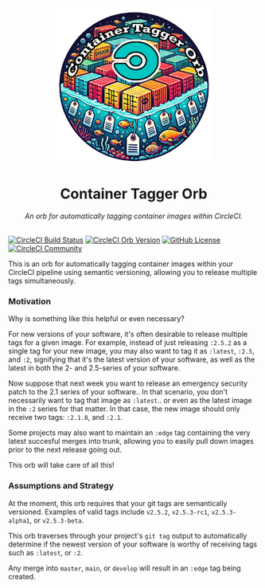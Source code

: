 <div align="center">
  <img align="center" width="320" src="assets/logos/container-tagger-orb.png" alt="Container Tagger Orb">
  <h1>Container Tagger Orb</h1>
  <i>An orb for automatically tagging container images within CircleCI.</i><br /><br />
</div>

[![CircleCI Build Status](https://circleci.com/gh/juburr/container-tagger-orb.svg?style=shield "CircleCI Build Status")](https://circleci.com/gh/juburr/container-tagger-orb) [![CircleCI Orb Version](https://badges.circleci.com/orbs/juburr/container-tagger-orb.svg)](https://circleci.com/developer/orbs/orb/juburr/container-tagger-orb) [![GitHub License](https://img.shields.io/badge/license-MIT-lightgrey.svg)](https://raw.githubusercontent.com/juburr/container-tagger-orb/master/LICENSE) [![CircleCI Community](https://img.shields.io/badge/community-CircleCI%20Discuss-343434.svg)](https://discuss.circleci.com/c/ecosystem/orbs)

This is an orb for automatically tagging container images within your CircleCI pipeline using semantic versioning, allowing you to release multiple tags simultaneously.

### Motivation
Why is something like this helpful or even necessary?

For new versions of your software, it's often desirable to release multiple tags for a given image. For example, instead of just releasing `:2.5.2` as a single tag for your new image, you may also want to tag it as `:latest`, `:2.5`, and `:2`, signifying that it's the latest version of your software, as well as the latest in both the 2- and 2.5-series of your software.

Now suppose that next week you want to release an emergency security patch to the 2.1 series of your software.. In that scenario, you don't necessarily want to tag that image as `:latest`.. or even as the latest image in the `:2` series for that matter. In that case, the new image should only receive two tags: `:2.1.8`, and `:2.1`.

Some projects may also want to maintain an `:edge` tag containing the very latest succesful merges into trunk, allowing you to easily pull down images prior to the next release going out.

This orb will take care of all this!

### Assumptions and Strategy

At the moment, this orb requires that your git tags are semantically versioned. Examples of valid tags include `v2.5.2`, `v2.5.3-rc1`, `v2.5.3-alpha1`, or `v2.5.3-beta`.

This orb traverses through your project's `git tag` output to automatically determine if the newest version of your software is worthy of receiving tags such as `:latest`, or `:2`.

Any merge into `master`, `main`, or `develop` will result in an `:edge` tag being created.
